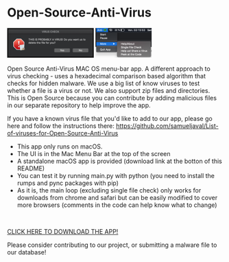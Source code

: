 # Open-Source-Anti-Virus

<img src="imgs/alert.png" height="40%" width="40%" > <img src="imgs/menu_bar.png" height="26%" width="26%" > 


Open Source Anti-Virus MAC OS menu-bar app. A different approach to virus checking - uses a hexadecimal comparison based algorithm that checks for hidden malware. 
We use a big list of know viruses to test whether a file is a virus or not. We also support zip files and directories. This is Open Source because you can contribute by adding malicious files in our separate repository to help improve the app.

If you have a known virus file that you'd like to add to our app, please go here and follow the instructions there:
https://github.com/samueljaval/List-of-viruses-for-Open-Source-Anti-Virus

 - This app only runs on macOS.
 - The UI is in the Mac Menu Bar at the top of the screen
 - A standalone macOS app is provided (download link at the botton of this README) 
 - You can test it by running main.py with python (you need to install the rumps and pync packages with pip) 
 - As it is, the main loop (excluding single file check) only works for downloads from chrome and safari but can be easily modified to cover more browsers (comments in the code can help know what to change)  
</br>

[CLICK HERE TO DOWNLOAD THE APP!](https://github.com/alpiazza13/Open-Source-Anti-Virus/releases/download/v1.0/Anti-Virus.zip) 

Please consider contributing to our project, or submitting a malware file to our database!
